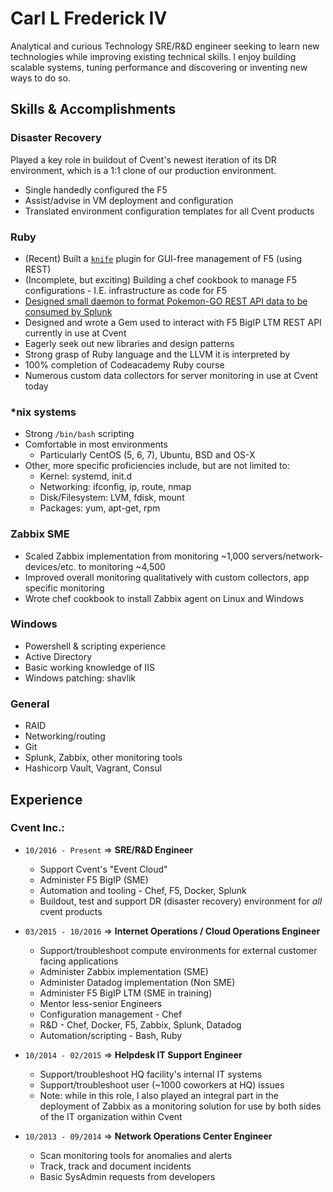 # Carl L Frederick IV
Analytical and curious Technology SRE/R&D engineer seeking to learn new technologies while improving existing technical skills. I enjoy building scalable systems, tuning performance and discovering or inventing new ways to do so.

## Skills & Accomplishments
### Disaster Recovery
Played a key role in buildout of Cvent's newest iteration of its DR environment, which is a 1:1 clone of our production environment.
+ Single handedly configured the F5
+ Assist/advise in VM deployment and configuration
+ Translated environment configuration templates for all Cvent products

### Ruby
+ (Recent) Built a [`knife`](https://docs.chef.io/knife.html) plugin for GUI-free management of F5 (using REST)
+ (Incomplete, but exciting) Building a chef cookbook to manage F5 configurations - I.E. infrastructure as code for F5
+ [Designed small daemon to format Pokemon-GO REST API data to be consumed by Splunk](https://github.com/galvertez/pokemon-get)
+ Designed and wrote a Gem used to interact with F5 BigIP LTM REST API currently in use at Cvent
+ Eagerly seek out new libraries and design patterns
+ Strong grasp of Ruby language and the LLVM it is interpreted by
+ 100% completion of Codeacademy Ruby course
+ Numerous custom data collectors for server monitoring in use at Cvent today

### \*nix systems
+ Strong `/bin/bash` scripting
+ Comfortable in most environments
  + Particularly CentOS (5, 6, 7), Ubuntu, BSD and OS-X
+ Other, more specific proficiencies include, but are not limited to:
  + Kernel: systemd, init.d
  + Networking: ifconfig, ip, route, nmap
  + Disk/Filesystem: LVM, fdisk, mount
  + Packages: yum, apt-get, rpm

### Zabbix SME
+ Scaled Zabbix implementation from monitoring ~1,000 servers/network-devices/etc. to monitoring ~4,500
+ Improved overall monitoring qualitatively with custom collectors, app specific monitoring
+ Wrote chef cookbook to install Zabbix agent on Linux and Windows

### Windows
+ Powershell & scripting experience
+ Active Directory
+ Basic working knowledge of IIS
+ Windows patching: shavlik

### General
+ RAID
+ Networking/routing
+ Git
+ Splunk, Zabbix, other monitoring tools
+ Hashicorp Vault, Vagrant, Consul

## Experience
### Cvent Inc.:
+ `10/2016 - Present` => **SRE/R&D Engineer**
  + Support Cvent's "Event Cloud"
  + Administer F5 BigIP (SME)
  + Automation and tooling - Chef, F5, Docker, Splunk
  + Buildout, test and support DR (disaster recovery) environment for _all_ cvent products


+ `03/2015 - 10/2016` => **Internet Operations / Cloud Operations Engineer**
  + Support/troubleshoot compute environments for external customer facing applications
  + Administer Zabbix implementation (SME)
  + Administer Datadog implementation (Non SME)
  + Administer F5 BigIP LTM (SME in training)
  + Mentor less-senior Engineers
  + Configuration management - Chef
  + R&D - Chef, Docker, F5, Zabbix, Splunk, Datadog
  + Automation/scripting - Bash, Ruby


+ `10/2014 - 02/2015` => **Helpdesk IT Support Engineer**
  + Support/troubleshoot HQ facility's internal IT systems
  + Support/troubleshoot user (~1000 coworkers at HQ) issues
  + Note: while in this role, I also played an integral part in the deployment of Zabbix as a monitoring solution for use by both sides of the IT organization within Cvent


+ `10/2013 - 09/2014` => **Network Operations Center Engineer**
  + Scan monitoring tools for anomalies and alerts
  + Track, track and document incidents
  + Basic SysAdmin requests from developers
